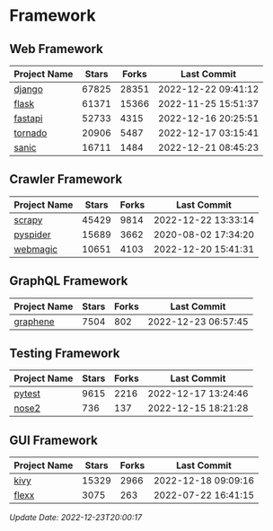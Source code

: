 # Framework

## Web Framework
| Project Name | Stars | Forks | Last Commit |
| ------------ | ----- | ----- | ----------- |
| [django](https://github.com/django/django) | 67825 | 28351 | 2022-12-22 09:41:12 |
| [flask](https://github.com/pallets/flask) | 61371 | 15366 | 2022-11-25 15:51:37 |
| [fastapi](https://github.com/tiangolo/fastapi) | 52733 | 4315 | 2022-12-16 20:25:51 |
| [tornado](https://github.com/tornadoweb/tornado) | 20906 | 5487 | 2022-12-17 03:15:41 |
| [sanic](https://github.com/sanic-org/sanic) | 16711 | 1484 | 2022-12-21 08:45:23 |

## Crawler Framework
| Project Name | Stars | Forks | Last Commit |
| ------------ | ----- | ----- | ----------- |
| [scrapy](https://github.com/scrapy/scrapy) | 45429 | 9814 | 2022-12-22 13:33:14 |
| [pyspider](https://github.com/binux/pyspider) | 15689 | 3662 | 2020-08-02 17:34:20 |
| [webmagic](https://github.com/code4craft/webmagic) | 10651 | 4103 | 2022-12-20 15:41:31 |

## GraphQL Framework
| Project Name | Stars | Forks | Last Commit |
| ------------ | ----- | ----- | ----------- |
| [graphene](https://github.com/graphql-python/graphene) | 7504 | 802 | 2022-12-23 06:57:45 |

## Testing Framework
| Project Name | Stars | Forks | Last Commit |
| ------------ | ----- | ----- | ----------- |
| [pytest](https://github.com/pytest-dev/pytest) | 9615 | 2216 | 2022-12-17 13:24:46 |
| [nose2](https://github.com/nose-devs/nose2) | 736 | 137 | 2022-12-15 18:21:28 |

## GUI Framework
| Project Name | Stars | Forks | Last Commit |
| ------------ | ----- | ----- | ----------- |
| [kivy](https://github.com/kivy/kivy) | 15329 | 2966 | 2022-12-18 09:09:16 |
| [flexx](https://github.com/flexxui/flexx) | 3075 | 263 | 2022-07-22 16:41:15 |

*Update Date: 2022-12-23T20:00:17*